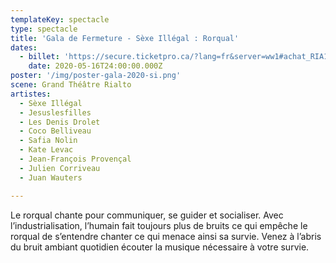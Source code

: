 ```yaml
---
templateKey: spectacle
type: spectacle
title: 'Gala de Fermeture - Sèxe Illégal : Rorqual'
dates: 
  - billet: 'https://secure.ticketpro.ca/?lang=fr&server=ww1#achat_RIA16ES20'
    date: 2020-05-16T24:00:00.000Z
poster: '/img/poster-gala-2020-si.png'
scene: Grand Théâtre Rialto
artistes:
  - Sèxe Illégal
  - Jesuslesfilles 
  - Les Denis Drolet 
  - Coco Belliveau 
  - Safia Nolin 
  - Kate Levac 
  - Jean-François Provençal
  - Julien Corriveau 
  - Juan Wauters 

---
```

Le rorqual chante pour communiquer, se guider et socialiser. Avec l’industrialisation, l’humain fait toujours plus de bruits ce qui empêche le rorqual de s’entendre chanter ce qui menace ainsi sa survie. Venez à l’abris du bruit ambiant quotidien écouter la musique nécessaire à votre survie. 

